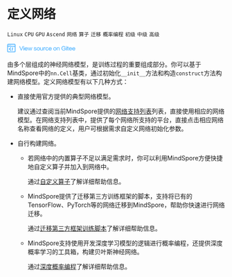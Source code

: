 # 定义网络

`Linux` `CPU` `GPU` `Ascend` `网络`  `算子` `迁移` `概率编程` `初级` `中级` `高级`

<a href="https://gitee.com/mindspore/docs/blob/master/tutorials/training/source_zh_cn/use/defining_the_network.md" target="_blank"><img src="../_static/logo_source.png"></a>

由多个层组成的神经网络模型，是训练过程的重要组成部分。你可以基于MindSpore中的`nn.Cell`基类，通过初始化`__init__`方法和构造`construct`方法构建网络模型。定义网络模型有以下几种方式：

- 直接使用官方提供的典型网络模型。
  
  建议通过查阅当前MindSpore提供的[网络支持列表](https://www.mindspore.cn/doc/note/zh-CN/master/network_list_ms.html)列表，直接使用相应的网络模型。在网络支持列表中，提供了每个网络所支持的平台，直接点击相应网络名称查看网络的定义，用户可根据需求自定义网络初始化参数。

- 自行构建网络。

    - 若网络中的内置算子不足以满足需求时，你可以利用MindSpore方便快捷地自定义算子并加入到网络中。
  
      通过[自定义算子](https://www.mindspore.cn/tutorial/training/zh-CN/master/advanced_use/custom_operator.html)了解详细帮助信息。

    - MindSpore提供了迁移第三方训练框架的脚本，支持将已有的TensorFlow、PyTorch等的网络迁移到MindSpore，帮助你快速进行网络迁移。

      通过[迁移第三方框架训练脚本](https://www.mindspore.cn/tutorial/training/zh-CN/master/advanced_use/migrate_script.html)了解详细帮助信息。

    - MindSpore支持使用开发深度学习模型的逻辑进行概率编程，还提供深度概率学习的工具箱，构建贝叶斯神经网络。
  
      通过[深度概率编程](https://www.mindspore.cn/tutorial/training/zh-CN/master/advanced_use/apply_deep_probability_programming.html)了解详细帮助信息。
